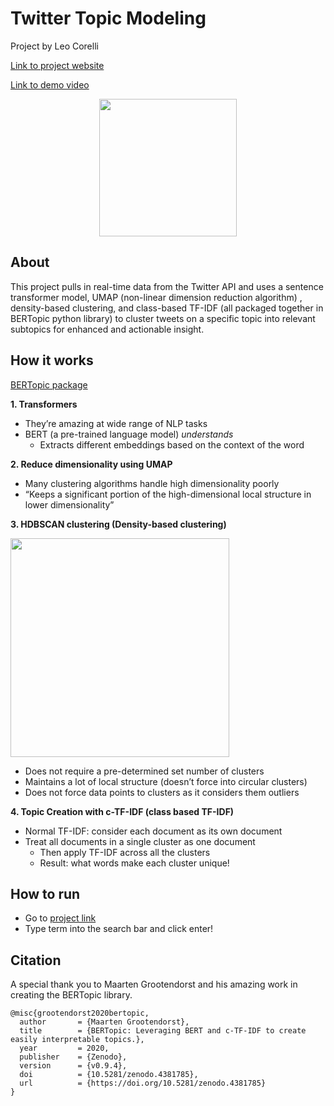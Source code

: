 # Twitter Topic Modeling

Project by Leo Corelli

[Link to project website](https://share.streamlit.io/leocorelli/twitter-topic-modeling/main/streamlit.py)

[Link to demo video](https://duke.box.com/s/uhq7hcukm5c1tb20kmt7kfxrqi7rshpy)

<p align="center">
  <img src="https://github.com/leocorelli/twitter-topic-modeling/blob/main/images/Twitter-logo.png" width="220" /> 
</p>

## About

This project pulls in real-time data from the Twitter API and uses a sentence transformer model, UMAP (non-linear dimension reduction algorithm) , density-based clustering, and class-based TF-IDF (all packaged together in BERTopic python library) to cluster tweets on a specific topic into relevant subtopics for enhanced and actionable insight.

## How it works

[BERTopic package](https://maartengr.github.io/BERTopic/index.html)

**1. Transformers**
  - They’re amazing at wide range of NLP tasks
  - BERT (a pre-trained language model) *understands*
    - Extracts different embeddings based on the context of the word

**2. Reduce dimensionality using UMAP**
  - Many clustering algorithms handle high dimensionality poorly
  - “Keeps a significant portion of the high-dimensional local structure in lower dimensionality”

**3. HDBSCAN clustering (Density-based clustering)**

<p align="left">
  <img src="https://github.com/leocorelli/twitter-topic-modeling/blob/main/images/dbscan.png" width="350" /> 
</p>

  - Does not require a pre-determined set number of clusters
  - Maintains a lot of local structure (doesn’t force into circular clusters)
  - Does not force data points to clusters as it considers them outliers

**4. Topic Creation with c-TF-IDF (class based TF-IDF)**
  - Normal TF-IDF: consider each document as its own document
  - Treat all documents in a single cluster as one document
    - Then apply TF-IDF across all the clusters
    - Result: what words make each cluster unique!


## How to run
- Go to [project link](https://share.streamlit.io/leocorelli/twitter-topic-modeling/main/streamlit.py)
- Type term into the search bar and click enter!

## Citation
A special thank you to Maarten Grootendorst and his amazing work in creating the BERTopic library.
```
@misc{grootendorst2020bertopic,
  author       = {Maarten Grootendorst},
  title        = {BERTopic: Leveraging BERT and c-TF-IDF to create easily interpretable topics.},
  year         = 2020,
  publisher    = {Zenodo},
  version      = {v0.9.4},
  doi          = {10.5281/zenodo.4381785},
  url          = {https://doi.org/10.5281/zenodo.4381785}
}
```
